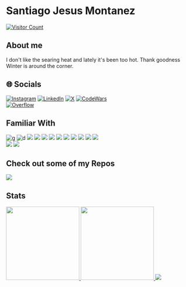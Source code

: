 # Santiago Jesus Montanez

[![Visitor Count](https://visitcount.itsvg.in/api?id=santimm44&icon=0&color=3)](https://visitcount.itsvg.in)

## About me

I don't like the searing heat and lately it's been too hot. Thank goodness Winter is around the corner.

## 🌐 Socials

[![Instagram](https://img.shields.io/badge/Instagram-%23E4405F.svg?logo=Instagram&logoColor=white)](https://instagram.com/santiagojesusmontanez)
[![LinkedIn](https://img.shields.io/badge/LinkedIn-%230077B5.svg?logo=linkedin&logoColor=white)](https://linkedin.com/in/santiago-jesus-montanez)
[![X](https://img.shields.io/badge/X-black.svg?logo=X&logoColor=white)](https://x.com/santiag30071613)
[![CodeWars](https://img.shields.io/badge/Codewars-B1361E?style=flat&logo=Codewars&logoColor=white)](https://www.codewars.com/users/santimm44) \
[![Overflow](https://img.shields.io/badge/stack%20overflow-FE7A16?logo=stack-overflow&logoColor=white&style=for-the-badge)](https://stackoverflow.com/users/13568309/santiagomm44)

<!--Viusal list of Tools I am familiar with -->
## Familiar With

![g](https://img.shields.io/badge/c%23-%23239120.svg?style=for-the-badge&logo=csharp&logoColor=white)
![d](https://img.shields.io/badge/javascript-%23323330.svg?style=for-the-badge&logo=javascript&logoColor=%23F7DF1E)
<img src = "https://img.shields.io/badge/javascript-%23323330.svg?style=for-the-badge&logo=javascript&logoColor=%23F7DF1E" />
<img src = "https://img.shields.io/badge/python-3670A0?style=for-the-badge&logo=python&logoColor=ffdd54" />
<img src = "https://img.shields.io/badge/java-%23ED8B00.svg?style=for-the-badge&logo=openjdk&logoColor=white" />
<img src = "https://img.shields.io/badge/html5-%23E34F26.svg?style=for-the-badge&logo=html5&logoColor=white" />
<img src = "https://img.shields.io/badge/css3-%231572B6.svg?style=for-the-badge&logo=css3&logoColor=white" />
<img src = "https://img.shields.io/badge/.NET-5C2D91?style=for-the-badge&logo=.net&logoColor=white" />
<img src = "https://img.shields.io/badge/blender-%23F5792A.svg?style=for-the-badge&logo=blender&logoColor=white" />
<img src = "https://img.shields.io/badge/Canva-%2300C4CC.svg?style=for-the-badge&logo=Canva&logoColor=white" />
<img src = "https://img.shields.io/badge/adobe-%23FF0000.svg?style=for-the-badge&logo=adobe&logoColor=white" />
<img src = "https://img.shields.io/badge/github%20pages-121013?style=for-the-badge&logo=github&logoColor=white" />
<br>
<img src = "https://img.shields.io/badge/Godot%20Engine-478CBF?logo=godotengine&logoColor=fff&style=flat" />
<img src ="https://img.shields.io/badge/Visual%20Studio%20Code-007ACC?logo=visualstudiocode&logoColor=fff&style=plastic" />

<!--Repositories I am promoting-->
## Check out some of my Repos

<a href="https://github.com/anuraghazra/github-readme-stats">
  <img src="https://github-readme-stats.vercel.app/api/pin/?username=santimm44&repo=MuscleForge&theme=material-palenight" />
</a>

<!--GitHub Cards: Stats-->
## Stats

<a href="https://github.com/anuraghazra/github-readme-stats">
  <img height=200 src="https://github-readme-stats.vercel.app/api?username=santimm44&theme=material-palenight" />
</a>
<a href="https://github.com/anuraghazra/convoychat">
  <img height=200 src="https://github-readme-stats.vercel.app/api/top-langs?username=santimm44&layout=compact&langs_count=8&theme=material-palenight" />
</a>

<!--CodeWars Card-->
<img src= "https://github.r2v.ch/codewars?user=santimm44&name=true&top_languages=true&stroke=%23b362ff&theme=gradient_purple_dark" />